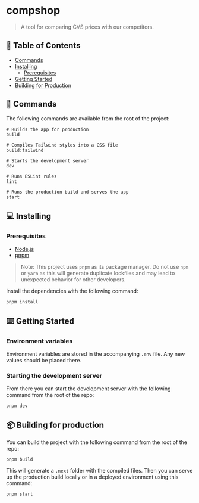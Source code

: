 # compshop

> A tool for comparing CVS prices with our competitors.

## 📖 Table of Contents

- [Commands](#-commands)
- [Installing](#-installing)
    - [Prerequisites](#prerequisites)
- [Getting Started](#-getting-started)
- [Building for Production](#-building-for-production)

## 📣 Commands

The following commands are available from the root of the project:

```shell
# Builds the app for production
build

# Compiles Tailwind styles into a CSS file
build:tailwind

# Starts the development server
dev

# Runs ESLint rules
lint

# Runs the production build and serves the app
start
```

## 💻 Installing

### Prerequisites

- [Node.js](https://nodejs.org/en)
- [pnpm](https://pnpm.io/installation)

> Note: This project uses `pnpm` as its package manager.
> Do not use `npm` or `yarn` as this will generate duplicate lockfiles and may lead to unexpected behavior for other developers.

Install the dependencies with the following command:

```shell
pnpm install
```

## ⌨️ Getting Started

### Environment variables
Environment variables are stored in the accompanying `.env` file.  Any new values should be placed there.

### Starting the development server
From there you can start the development server with the following command from the root of the repo:

```shell
pnpm dev
```

## 📦 Building for production

You can build the project with the following command from the root of the repo:

```shell
pnpm build
```

This will generate a `.next` folder with the compiled files.
Then you can serve up the production build locally or in a deployed environment using this command:

```shell
pnpm start
```
